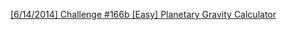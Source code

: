 [[6/14/2014] Challenge #166b [Easy] Planetary Gravity Calculator](http://www.reddit.com/r/dailyprogrammer/comments/284mep/6142014_challenge_166b_easy_planetary_gravity/)